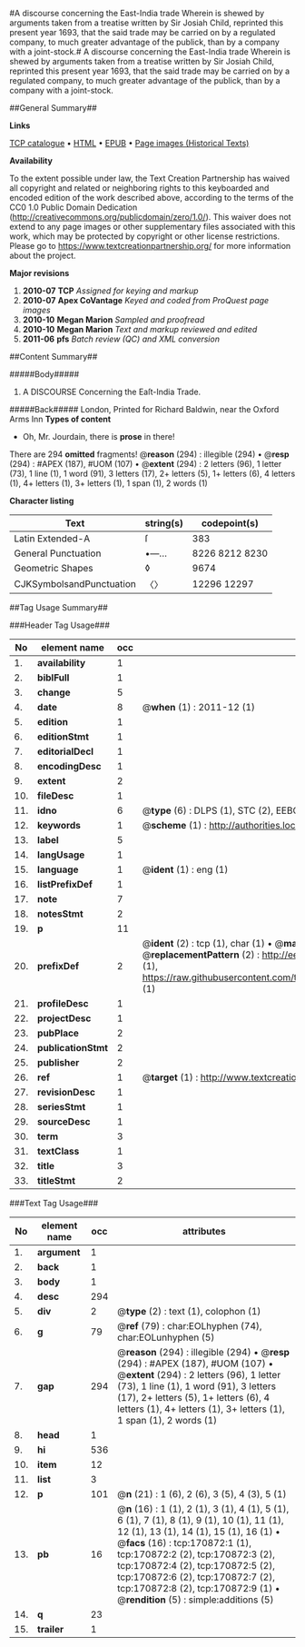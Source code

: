#A discourse concerning the East-India trade Wherein is shewed by arguments taken from a treatise written by Sir Josiah Child, reprinted this present year 1693, that the said trade may be carried on by a regulated company, to much greater advantage of the publick, than by a company with a joint-stock.#
A discourse concerning the East-India trade Wherein is shewed by arguments taken from a treatise written by Sir Josiah Child, reprinted this present year 1693, that the said trade may be carried on by a regulated company, to much greater advantage of the publick, than by a company with a joint-stock.

##General Summary##

**Links**

[TCP catalogue](http://www.ota.ox.ac.uk/tcp/)  • 
[HTML](http://tei.it.ox.ac.uk/tcp/Texts-HTML/free/A81/A81511.html)  • 
[EPUB](http://tei.it.ox.ac.uk/tcp/Texts-EPUB/free/A81/A81511.epub) • 
[Page images (Historical Texts)](https://historicaltexts.jisc.ac.uk/eebo-99900017e)

**Availability**

To the extent possible under law, the Text Creation Partnership has waived all copyright and related or neighboring rights to this keyboarded and encoded edition of the work described above, according to the terms of the CC0 1.0 Public Domain Dedication (http://creativecommons.org/publicdomain/zero/1.0/). This waiver does not extend to any page images or other supplementary files associated with this work, which may be protected by copyright or other license restrictions. Please go to https://www.textcreationpartnership.org/ for more information about the project.

**Major revisions**

1. __2010-07__ __TCP__ *Assigned for keying and markup*
1. __2010-07__ __Apex CoVantage__ *Keyed and coded from ProQuest page images*
1. __2010-10__ __Megan Marion__ *Sampled and proofread*
1. __2010-10__ __Megan Marion__ *Text and markup reviewed and edited*
1. __2011-06__ __pfs__ *Batch review (QC) and XML conversion*

##Content Summary##

#####Body#####

1. A DISCOURSE Concerning the Eaſt-India Trade.

#####Back#####
London, Printed for Richard Baldwin, near the Oxford Arms Inn
**Types of content**

  * Oh, Mr. Jourdain, there is **prose** in there!

There are 294 **omitted** fragments! 
 @__reason__ (294) : illegible (294)  •  @__resp__ (294) : #APEX (187), #UOM (107)  •  @__extent__ (294) : 2 letters (96), 1 letter (73), 1 line (1), 1 word (91), 3 letters (17), 2+ letters (5), 1+ letters (6), 4 letters (1), 4+ letters (1), 3+ letters (1), 1 span (1), 2 words (1)

**Character listing**


|Text|string(s)|codepoint(s)|
|---|---|---|
|Latin Extended-A|ſ|383|
|General Punctuation|•—…|8226 8212 8230|
|Geometric Shapes|◊|9674|
|CJKSymbolsandPunctuation|〈〉|12296 12297|

##Tag Usage Summary##

###Header Tag Usage###

|No|element name|occ|attributes|
|---|---|---|---|
|1.|__availability__|1||
|2.|__biblFull__|1||
|3.|__change__|5||
|4.|__date__|8| @__when__ (1) : 2011-12 (1)|
|5.|__edition__|1||
|6.|__editionStmt__|1||
|7.|__editorialDecl__|1||
|8.|__encodingDesc__|1||
|9.|__extent__|2||
|10.|__fileDesc__|1||
|11.|__idno__|6| @__type__ (6) : DLPS (1), STC (2), EEBO-CITATION (1), PROQUEST (1), VID (1)|
|12.|__keywords__|1| @__scheme__ (1) : http://authorities.loc.gov/ (1)|
|13.|__label__|5||
|14.|__langUsage__|1||
|15.|__language__|1| @__ident__ (1) : eng (1)|
|16.|__listPrefixDef__|1||
|17.|__note__|7||
|18.|__notesStmt__|2||
|19.|__p__|11||
|20.|__prefixDef__|2| @__ident__ (2) : tcp (1), char (1)  •  @__matchPattern__ (2) : ([0-9\-]+):([0-9IVX]+) (1), (.+) (1)  •  @__replacementPattern__ (2) : http://eebo.chadwyck.com/downloadtiff?vid=$1&page=$2 (1), https://raw.githubusercontent.com/textcreationpartnership/Texts/master/tcpchars.xml#$1 (1)|
|21.|__profileDesc__|1||
|22.|__projectDesc__|1||
|23.|__pubPlace__|2||
|24.|__publicationStmt__|2||
|25.|__publisher__|2||
|26.|__ref__|1| @__target__ (1) : http://www.textcreationpartnership.org/docs/. (1)|
|27.|__revisionDesc__|1||
|28.|__seriesStmt__|1||
|29.|__sourceDesc__|1||
|30.|__term__|3||
|31.|__textClass__|1||
|32.|__title__|3||
|33.|__titleStmt__|2||


###Text Tag Usage###

|No|element name|occ|attributes|
|---|---|---|---|
|1.|__argument__|1||
|2.|__back__|1||
|3.|__body__|1||
|4.|__desc__|294||
|5.|__div__|2| @__type__ (2) : text (1), colophon (1)|
|6.|__g__|79| @__ref__ (79) : char:EOLhyphen (74), char:EOLunhyphen (5)|
|7.|__gap__|294| @__reason__ (294) : illegible (294)  •  @__resp__ (294) : #APEX (187), #UOM (107)  •  @__extent__ (294) : 2 letters (96), 1 letter (73), 1 line (1), 1 word (91), 3 letters (17), 2+ letters (5), 1+ letters (6), 4 letters (1), 4+ letters (1), 3+ letters (1), 1 span (1), 2 words (1)|
|8.|__head__|1||
|9.|__hi__|536||
|10.|__item__|12||
|11.|__list__|3||
|12.|__p__|101| @__n__ (21) : 1 (6), 2 (6), 3 (5), 4 (3), 5 (1)|
|13.|__pb__|16| @__n__ (16) : 1 (1), 2 (1), 3 (1), 4 (1), 5 (1), 6 (1), 7 (1), 8 (1), 9 (1), 10 (1), 11 (1), 12 (1), 13 (1), 14 (1), 15 (1), 16 (1)  •  @__facs__ (16) : tcp:170872:1 (1), tcp:170872:2 (2), tcp:170872:3 (2), tcp:170872:4 (2), tcp:170872:5 (2), tcp:170872:6 (2), tcp:170872:7 (2), tcp:170872:8 (2), tcp:170872:9 (1)  •  @__rendition__ (5) : simple:additions (5)|
|14.|__q__|23||
|15.|__trailer__|1||
